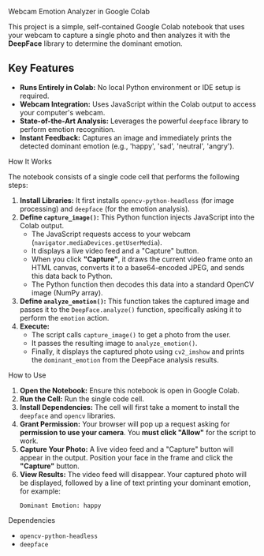 Webcam Emotion Analyzer in Google Colab

This project is a simple, self-contained Google Colab notebook that uses your webcam to capture a single photo and then analyzes it with the **DeepFace** library to determine the dominant emotion.

## Key Features

  * **Runs Entirely in Colab:** No local Python environment or IDE setup is required.
  * **Webcam Integration:** Uses JavaScript within the Colab output to access your computer's webcam.
  * **State-of-the-Art Analysis:** Leverages the powerful `deepface` library to perform emotion recognition.
  * **Instant Feedback:** Captures an image and immediately prints the detected dominant emotion (e.g., 'happy', 'sad', 'neutral', 'angry').

How It Works

The notebook consists of a single code cell that performs the following steps:

1.  **Install Libraries:** It first installs `opencv-python-headless` (for image processing) and `deepface` (for the emotion analysis).
2.  **Define `capture_image()`:** This Python function injects JavaScript into the Colab output.
      * The JavaScript requests access to your webcam (`navigator.mediaDevices.getUserMedia`).
      * It displays a live video feed and a "Capture" button.
      * When you click **"Capture"**, it draws the current video frame onto an HTML canvas, converts it to a base64-encoded JPEG, and sends this data back to Python.
      * The Python function then decodes this data into a standard OpenCV image (NumPy array).
3.  **Define `analyze_emotion()`:** This function takes the captured image and passes it to the `DeepFace.analyze()` function, specifically asking it to perform the `emotion` action.
4.  **Execute:**
      * The script calls `capture_image()` to get a photo from the user.
      * It passes the resulting image to `analyze_emotion()`.
      * Finally, it displays the captured photo using `cv2_imshow` and prints the `dominant_emotion` from the DeepFace analysis results.

How to Use

1.  **Open the Notebook:** Ensure this notebook is open in Google Colab.
2.  **Run the Cell:** Run the single code cell.
3.  **Install Dependencies:** The cell will first take a moment to install the `deepface` and `opencv` libraries.
4.  **Grant Permission:** Your browser will pop up a request asking for **permission to use your camera**. You **must click "Allow"** for the script to work.
5.  **Capture Your Photo:** A live video feed and a "Capture" button will appear in the output. Position your face in the frame and click the **"Capture"** button.
6.  **View Results:** The video feed will disappear. Your captured photo will be displayed, followed by a line of text printing your dominant emotion, for example:
    ```
    Dominant Emotion: happy
    ```

 Dependencies

  * `opencv-python-headless`
  * `deepface`
